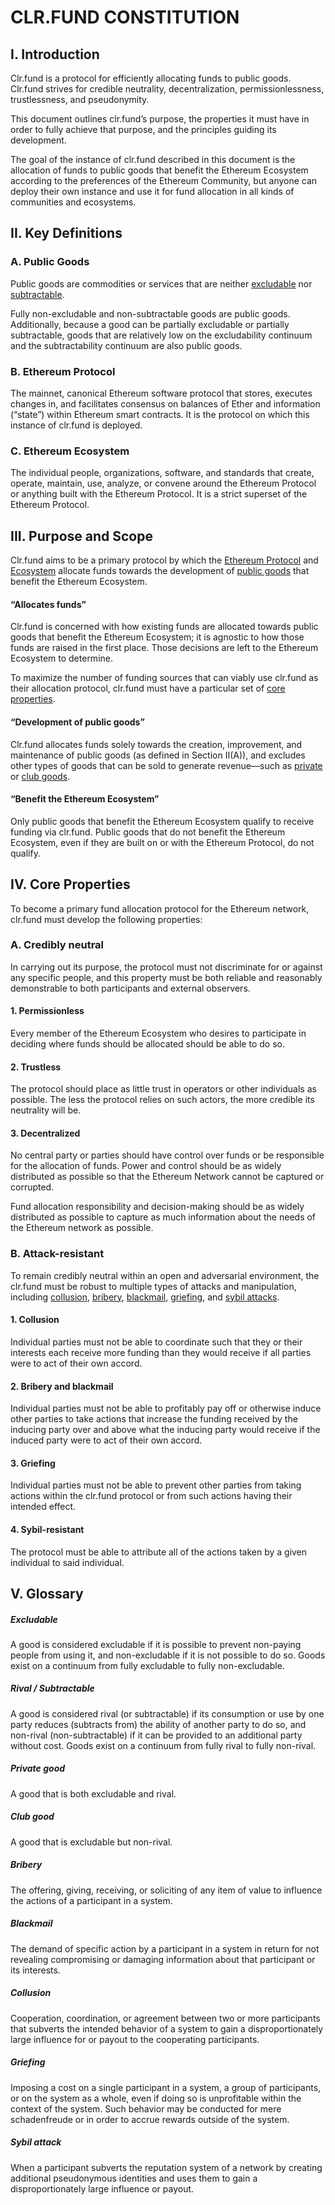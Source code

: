 # CLR.FUND CONSTITUTION

## I. Introduction
Clr.fund is a protocol for efficiently allocating funds to public goods. Clr.fund strives for credible neutrality, decentralization, permissionlessness, trustlessness, and pseudonymity.

This document outlines clr.fund’s purpose, the properties it must have in order to fully achieve that purpose, and the principles guiding its development.

The goal of the instance of clr.fund described in this document is the allocation of funds to public goods that benefit the Ethereum Ecosystem according to the preferences of the Ethereum Community, but anyone can deploy their own instance and use it for fund allocation in all kinds of communities and ecosystems.

## II. Key Definitions
### A. Public Goods <a name="public-goods"> </a>
Public goods are commodities or services that are neither [excludable](#Excludable) nor [subtractable](#Rival-/-Subtractable).

Fully non-excludable and non-subtractable goods are public goods. Additionally, because a good can be partially excludable or partially subtractable, goods that are relatively low on the excludability continuum and the subtractability continuum are also public goods.

### B. Ethereum Protocol <a name="ethereum-protocol"> </a>
The mainnet, canonical Ethereum software protocol that stores, executes changes in, and facilitates consensus on balances of Ether and information (“state”) within Ethereum smart contracts. It is the protocol on which this instance of clr.fund is deployed.

### C. Ethereum Ecosystem <a name="ethereum-ecosystem"> </a>
The individual people, organizations, software, and standards that create, operate, maintain, use, analyze, or convene around the Ethereum Protocol or anything built with the Ethereum Protocol. It is a strict superset of the Ethereum Protocol.

## III. Purpose and Scope
Clr.fund aims to be a primary protocol by which the [Ethereum Protocol](#ethereum-protocol) and [Ecosystem](#ethereum-ecosystem) allocate funds towards the development of [public goods](#public-goods) that benefit the Ethereum Ecosystem.
#### “Allocates funds”
Clr.fund is concerned with how existing funds are allocated towards public goods that benefit the Ethereum Ecosystem; it is agnostic to how those funds are raised in the first place. Those decisions are left to the Ethereum Ecosystem to determine.

To maximize the number of funding sources that can viably use clr.fund as their allocation protocol, clr.fund must have a particular set of [core properties](#core-properties).

#### “Development of public goods”
Clr.fund allocates funds solely towards the creation, improvement, and maintenance of public goods (as defined in Section II(A)), and excludes other types of goods that can be sold to generate revenue—such as [private](#Private-good) or [club goods](#Club-good).

#### “Benefit the Ethereum Ecosystem”
Only public goods that benefit the Ethereum Ecosystem qualify to receive funding via clr.fund. Public goods that do not benefit the Ethereum Ecosystem, even if they are built on or with the Ethereum Protocol, do not qualify.

## IV. Core Properties <a name="core-properties"> </a>
To become a primary fund allocation protocol for the Ethereum network, clr.fund must develop the following properties:

### A. Credibly neutral
In carrying out its purpose, the protocol must not discriminate for or against any specific people, and this property must be both reliable and reasonably demonstrable to both participants and external observers.

#### 1. Permissionless
Every member of the Ethereum Ecosystem who desires to participate in deciding where funds should be allocated should be able to do so.

#### 2. Trustless
The protocol should place as little trust in operators or other individuals as possible. The less the protocol relies on such actors, the more credible its neutrality will be.

#### 3. Decentralized
No central party or parties should have control over funds or be responsible for the allocation of funds. Power and control should be as widely distributed as possible so that the Ethereum Network cannot be captured or corrupted.

Fund allocation responsibility and decision-making should be as widely distributed as possible to capture as much information about the needs of the Ethereum network as possible.

### B. Attack-resistant
To remain credibly neutral within an open and adversarial environment, the clr.fund must be robust to multiple types of attacks and manipulation, including [collusion](#Collusion), [bribery](#Bribery), [blackmail](#Blackmail), [griefing](#Griefing), and [sybil attacks](#Sybil-attack).

#### 1. Collusion
Individual parties must not be able to coordinate such that they or their interests each receive more funding than they would receive if all parties were to act of their own accord.

#### 2. Bribery and blackmail
Individual parties must not be able to profitably pay off or otherwise induce other parties to take actions that increase the funding received by the inducing party over and above what the inducing party would receive if the induced party were to act of their own accord.

#### 3. Griefing
Individual parties must not be able to prevent other parties from taking actions within the clr.fund protocol or from such actions having their intended effect.

#### 4. Sybil-resistant
The protocol must be able to attribute all of the actions taken by a given individual to said individual.

## V. Glossary
##### Excludable
A good is considered excludable if it is possible to prevent non-paying people from using it, and non-excludable if it is not possible to do so. Goods exist on a continuum from fully excludable to fully non-excludable.

##### Rival / Subtractable
A good is considered rival (or subtractable) if its consumption or use by one party reduces (subtracts from) the ability of another party to do so, and non-rival (non-subtractable) if it can be provided to an additional party without cost. Goods exist on a continuum from fully rival to fully non-rival.

##### Private good
A good that is both excludable and rival.

##### Club good
A good that is excludable but non-rival.

##### Bribery
The offering, giving, receiving, or soliciting of any item of value to influence the actions of a participant in a system.

##### Blackmail
The demand of specific action by a participant in a system in return for not revealing compromising or damaging information about that participant or its interests.

##### Collusion
Cooperation, coordination, or agreement between two or more participants that subverts the intended behavior of a system to gain a disproportionately large influence for or payout to the cooperating participants.

##### Griefing
Imposing a cost on a single participant in a system, a group of participants, or on the system as a whole, even if doing so is unprofitable within the context of the system. Such behavior may be conducted for mere schadenfreude or in order to accrue rewards outside of the system.

##### Sybil attack
When a participant subverts the reputation system of a network by creating additional pseudonymous identities and uses them to gain a disproportionately large influence or payout.
